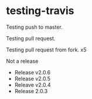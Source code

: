 # testing-travis

Testing push to master.

Testing pull request.

Testing pull request from fork. x5

Not a release

- Release v2.0.6
- Release v2.0.5
- Releave v2.0.4
- Release 2.0.3
